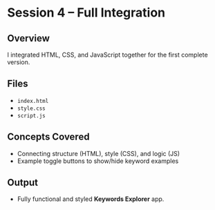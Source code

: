 # Session 4 – Full Integration

## Overview

I integrated HTML, CSS, and JavaScript together for the first complete version.

## Files

- `index.html`
- `style.css`
- `script.js`

## Concepts Covered

- Connecting structure (HTML), style (CSS), and logic (JS)
- Example toggle buttons to show/hide keyword examples

## Output

- Fully functional and styled **Keywords Explorer** app.
